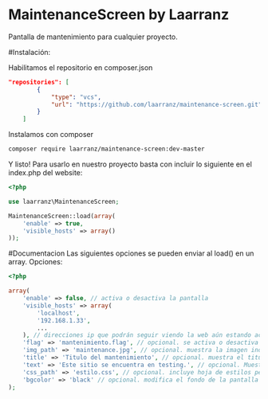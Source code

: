 MaintenanceScreen by Laarranz
=====

Pantalla de mantenimiento para cualquier proyecto.

#Instalación:

Habilitamos el repositorio en composer.json

```json
"repositories": [
        {
            "type": "vcs",
            "url": "https://github.com/laarranz/maintenance-screen.git"
        }
    ]
```
Instalamos con composer

```bash
composer require laarranz/maintenance-screen:dev-master
```

Y listo! Para usarlo en nuestro proyecto basta con incluir lo siguiente en el index.php del website:

```php
<?php 

use laarranz\MaintenanceScreen;

MaintenanceScreen::load(array(
	'enable' => true,
	'visible_hosts' => array()
));
```

#Documentacion
Las siguientes opciones se pueden enviar al load() en un array. Opciones:

```php 
<?php 

array(
	'enable' => false, // activa o desactiva la pantalla
	'visible_hosts' => array(
		'localhost',
		'192.168.1.33',
		...
	), // direcciones ip que podrán seguir viendo la web aún estando activo
	'flag' => 'mantenimiento.flag', // opcional. se activa o desactiva en base a la existencia del archivo indicado
	'img_path' => 'maintenance.jpg', // opcional. muestra la imagen indicada
	'title' => 'Titulo del mantenimiento', // opcional. muestra el titulo escrito
	'text' => 'Este sitio se encuentra en testing.', // opcional. Muestra el texto indicado
	'css_path' => 'estilo.css', // opcional. incluye hoja de estilos personalizada
	'bgcolor' => 'black' // opcional. modifica el fondo de la pantalla
);
```